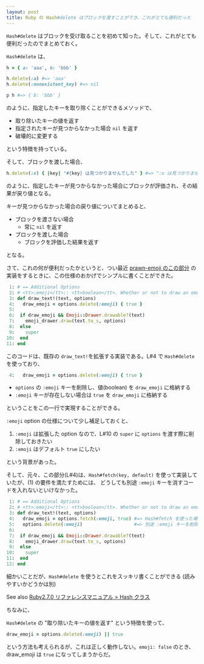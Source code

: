 ```yaml
---
layout: post
title: Ruby の Hash#delete はブロックを渡すことができ、これがとても便利だった
---
```


`Hash#delete` はブロックを受け取ることを初めて知った。そして、これがとても便利だったのでまとめておく。

`Hash#delete` は、

```ruby
h = { a: 'aaa', b: 'bbb' }

h.delete(:a) #=> 'aaa'
h.delete(:nonexistent_key) #=> nil

p h #=> { b: 'bbb' }
```

のように、指定したキーを取り除くことができるメソッドで、

- 取り除いたキーの値を返す
- 指定されたキーが見つからなかった場合 `nil` を返す
- 破壊的に変更する

という特徴を持っている。

そして、ブロックを渡した場合、

```ruby
h.delete(:x) { |key| "#{key} は見つかりませんでした" } #=> ":x は見つかりませんでした。"
```

のように、指定したキーが見つからなかった場合にブロックが評価され、その結果が戻り値となる。

キーが見つからなかった場合の戻り値についてまとめると、

- ブロックを渡さない場合
  - 常に `nil` を返す
- ブロックを渡した場合
  - ブロックを評価した結果を返す

となる。

さて、これの何が便利だったかというと、つい最近 [prawn-emoji のこの部分](https://github.com/hidakatsuya/prawn-emoji/blob/bec36de9b54abfd290dd6e45c6079148ef94dd2e/lib/prawn/emoji/drawable.rb#L8-L18)
の実装をするときに、この仕様のおかげでシンプルに書くことができた。

```ruby
 1: # == Additional Options
 2: # <tt>:emoji</tt>:: <tt>boolean</tt>. Whether or not to draw an emoji [true]
 3: def draw_text!(text, options)
 4:   draw_emoji = options.delete(:emoji) { true }
 5:
 6:  if draw_emoji && Emoji::Drawer.drawable?(text)
 7:    emoji_drawer.draw(text.to_s, options)
 8:  else
 9:    super
10:  end
11: end
```

このコードは、既存の `draw_text!`を拡張する実装である。L#4 で `Hash#delete` を使っており、

```ruby
 4:   draw_emoji = options.delete(:emoji) { true }
```

- `options` の `:emoji` キーを削除し、値(boolean) を `draw_emoji` に格納する
- `:emoji` キーが存在しない場合は `true` を `draw_emoji` に格納する

ということをこの一行で実現することができる。

`:emoji` option の仕様について少し補足しておくと、

1. `:emoji` は拡張した option なので、L#10 の `super` に `options` を渡す際に削除しておきたい
2. `:emoji` はデフォルト `true` にしたい

という背景があった。

そして、元々、この部分(L#4)は、`Hash#fetch(key, default)` を使って実装していたが、(1) の要件を満たすためには、
どうしても別途 `:emoji` キーを消すコードを入れないといけなかった。

```ruby
 1: # == Additional Options
 2: # <tt>:emoji</tt>:: <tt>boolean</tt>. Whether or not to draw an emoji [true]
 3: def draw_text!(text, options)
 4:   draw_emoji = options.fetch(:emoji, true) #=> Hash#fetch を使った場合
 5:   options.delete(:emoji)                   #=> 別途 :emoji キーを削除しないといけない
 6:
 7:  if draw_emoji && Emoji::Drawer.drawable?(text)
 8:    emoji_drawer.draw(text.to_s, options)
 9:  else
10:    super
11:  end
12: end
```

細かいことだが、`Hash#delete` を使うとこれをスッキリ書くことができる (読みやすいかどうかは別)

See also [Ruby2.7.0 リファレンスマニュアル > Hash クラス](https://docs.ruby-lang.org/ja/latest/class/Hash.html#I_DELETE)

ちなみに、

`Hash#delete` の "取り除いたキーの値を返す" という特徴を使って、

```ruby
draw_emoji = options.delete(:emoji) || true
```

という方法も考えられるが、これは正しく動作しない。`emoji: false` のとき、draw_emoji は `true` になってしまうからだ。
